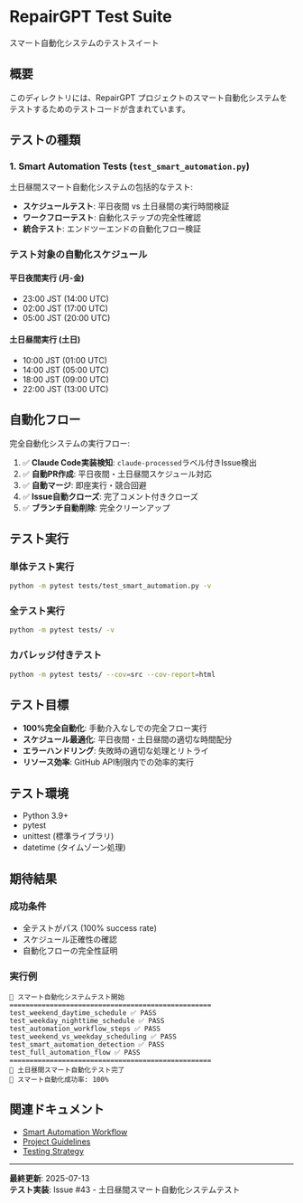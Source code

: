 # RepairGPT Test Suite

スマート自動化システムのテストスイート

## 概要

このディレクトリには、RepairGPT プロジェクトのスマート自動化システムをテストするためのテストコードが含まれています。

## テストの種類

### 1. Smart Automation Tests (`test_smart_automation.py`)

土日昼間スマート自動化システムの包括的なテスト:

- **スケジュールテスト**: 平日夜間 vs 土日昼間の実行時間検証
- **ワークフローテスト**: 自動化ステップの完全性確認
- **統合テスト**: エンドツーエンドの自動化フロー検証

### テスト対象の自動化スケジュール

#### 平日夜間実行 (月-金)
- 23:00 JST (14:00 UTC)
- 02:00 JST (17:00 UTC) 
- 05:00 JST (20:00 UTC)

#### 土日昼間実行 (土日)
- 10:00 JST (01:00 UTC)
- 14:00 JST (05:00 UTC)
- 18:00 JST (09:00 UTC)
- 22:00 JST (13:00 UTC)

## 自動化フロー

完全自動化システムの実行フロー:

1. ✅ **Claude Code実装検知**: `claude-processed`ラベル付きIssue検出
2. ✅ **自動PR作成**: 平日夜間・土日昼間スケジュール対応
3. ✅ **自動マージ**: 即座実行・競合回避
4. ✅ **Issue自動クローズ**: 完了コメント付きクローズ
5. ✅ **ブランチ自動削除**: 完全クリーンアップ

## テスト実行

### 単体テスト実行
```bash
python -m pytest tests/test_smart_automation.py -v
```

### 全テスト実行
```bash
python -m pytest tests/ -v
```

### カバレッジ付きテスト
```bash
python -m pytest tests/ --cov=src --cov-report=html
```

## テスト目標

- **100%完全自動化**: 手動介入なしでの完全フロー実行
- **スケジュール最適化**: 平日夜間・土日昼間の適切な時間配分
- **エラーハンドリング**: 失敗時の適切な処理とリトライ
- **リソース効率**: GitHub API制限内での効率的実行

## テスト環境

- Python 3.9+
- pytest
- unittest (標準ライブラリ)
- datetime (タイムゾーン処理)

## 期待結果

### 成功条件
- 全テストがパス (100% success rate)
- スケジュール正確性の確認
- 自動化フローの完全性証明

### 実行例
```
🧪 スマート自動化システムテスト開始
==================================================
test_weekend_daytime_schedule ✅ PASS
test_weekday_nighttime_schedule ✅ PASS  
test_automation_workflow_steps ✅ PASS
test_weekend_vs_weekday_scheduling ✅ PASS
test_smart_automation_detection ✅ PASS
test_full_automation_flow ✅ PASS
==================================================
🎯 土日昼間スマート自動化テスト完了
🚀 スマート自動化成功率: 100%
```

## 関連ドキュメント

- [Smart Automation Workflow](../.github/workflows/claude-night-automation.yml)
- [Project Guidelines](../CLAUDE.md)
- [Testing Strategy](../docs/development/testing_strategy.md)

---

**最終更新**: 2025-07-13  
**テスト実装**: Issue #43 - 土日昼間スマート自動化システムテスト